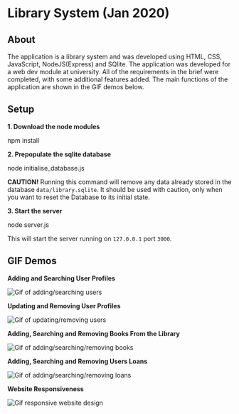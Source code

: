 # Library System (Jan 2020)

## About

The application is a library system and was developed using HTML, CSS, JavaScript, NodeJS(Express) and SQlite. The application was developed for a web dev module at university. All of the requirements in the brief were completed, with some additional features added. The main functions of the application are shown in the GIF demos below.

## Setup

**1. Download the node modules**

npm install

**2. Prepopulate the sqlite database**

node initialise_database.js

**CAUTION!** Running this command will remove any data already stored in the database `data/library.sqlite`. It should be used with caution, only when you want to reset the Database to its initial state.

**3. Start the server**

node server.js

This will start the server running on `127.0.0.1` port `3000`.


## GIF Demos

**Adding and Searching User Profiles**

![Gif of adding/searching users](Gif1.gif)

**Updating and Removing User Profiles**

![Gif of updating/removing users](Gif2.gif)

**Adding, Searching and Removing Books From the Library**

![Gif of adding/searching/removing books](Gif3.gif)

**Adding, Searching and Removing Users Loans**

![Gif of adding/searching/removing loans](Gif4.gif)

**Website Responsiveness**

![Gif responsive website design](Gif5.gif)

